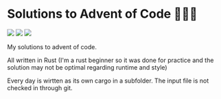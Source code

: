 # Solutions to Advent of Code 🎄🎄🎄

![](https://img.shields.io/badge/day%20📅-22-blue) ![](https://img.shields.io/badge/stars%20⭐-16-yellow) ![](https://img.shields.io/badge/days%20completed-8-red)

My solutions to advent of code.

All written in Rust (I'm a rust beginner so it was done for practice and the solution may not be optimal regarding runtime and style)

Every day is wirtten as its own cargo in a subfolder. The input file is not checked in through git.
